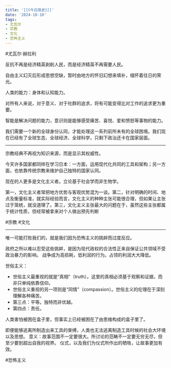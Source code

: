 ```yaml
---
title: '[[《今日简史》]]'
date: '2024-10-10'
tags:
- 尤瓦尔
- 宗教
- 文化
- 恐怖主义
---
```

#尤瓦尔·赫拉利

反抗不再是经济精英剥削人民，而是经济精英不再需要人民。

自由主义幻灭后形成思想空缺，暂时由地方的怀旧幻想来填补，缅怀着往日的荣光。

人类的能力：身体和认知能力。

对所有人来说，对于意义、对于社群的追求，将有可能变得比对工作的追求更为重要。

智能是解决问题的能力，意识则是能够感受痛苦、喜悦、爱和愤怒等事物的能力。

我们需要一个新的全球身份认同，才能处理这一系列前所未有的全球困境。我们现在已经有了全球生态、全球经济、全球科学，只剩下政治还卡在国家层面。

---

宗教经典不再视为知识来源，而是显示其权威性。

今天许多国家都同样在学习日本：一方面，运用现代化共同的工具和架构；另一方面，也依靠传统宗教来维护自己独特的国家认同。

现在的人更多是文化主义者。立论基于社会学而非生物学。

第一，文化主义者常把地方优势与客观优势混为一谈。第二，针对明确的时间、地点及衡量标准，就实际经验而言，文化主义的种种主张可能很合理，但如果让主张过于笼统，就没道理了。第三，文化主义主张最大的问题在于，虽然这些主张都属于统计性质，但经常被拿来对个人做出预先判断

#宗教 #文化

---

唯一可能打败我们的，就是我们因为恐怖主义的挑衅而过度反应。

政府之所以难以忍受这些挑衅，是因为现代政权的合法性正来自保证公共领域不受政治暴力的影响。
战争成为高损耗，低利润的行为。占领的利润大大降低。

世俗主义：
- 世俗主义最重视的就是“真相”（truth）。这里的真相必须基于观察和证据，而非只单纯依靠信仰。
- 世俗主义重视的另一项则是“同情”（compassion）。世俗主义的伦理在于深刻理解各种痛苦。
- 第三点：平等。独特而非优越。
- 第四点：责任。

人类害怕被困在盒子里，但事实上已经被困在了由思维构成的盒子里了。

即便能够逃离所制造出来工具的束缚，人类也无法逃离制造工具时候的社会大环境以及思想。
意义：故事范围不一定要很大。所讨论的范畴不一定要无穷无尽，但至少要到超出自我的视界。
仪式，以及我们为仪式所作出的牺牲，让故事更加有效。

#恐怖主义
